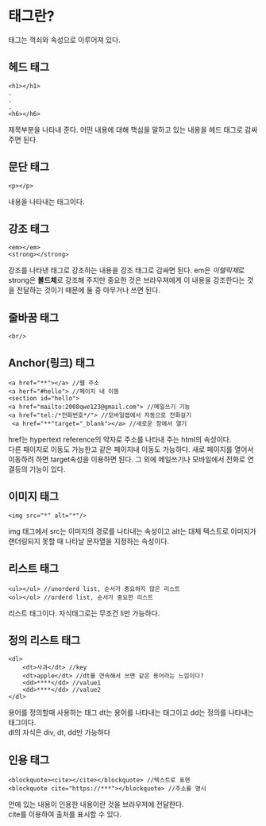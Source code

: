 # 태그란?
태그는 꺽쇠와 속성으로 이루어져 있다. 

## 헤드 태그 

    <h1></h1>
    .
    .
    .
    <h6></h6>   

제목부분을 나타내 준다. 
어떤 내용에 대해 핵심을 말하고 있는 내용을 헤드 태그로 감싸주면 된다. 

## 문단 태그

    <p></p>

 내용을 나타내는 태그이다.    


 ## 강조 태그

    <em></em>
    <strong></strong>

강조를 나타낸 태그로 강조하는 내용을 강조 태그로 감싸면 된다.
em은 <em>이텔릭체</em>로 strong은 <strong>볼드체</strong>로 강조해 주지만 중요한 것은 브라우져에게 이 내용을 강조한다는 것을 전달하는 것이기 때문에 둘 중 아무거나 쓰면 된다.    

## 줄바꿈 태그

    <br/> 


## Anchor(링크) 태그     

    <a href="**"></a> //웹 주소
    <a herf="#hello"> //페이지 내 이동
    <section id="hello">
    <a href="mailto:2008qwe123@gmail.com"> //메일쓰기 기능
    <a href="tel:/*전화번호*/"> //모바일앱에서 자동으로 전화걸기
     <a href="**"target="_blank"></a> //새로운 창에서 열기
    
href는 hypertext reference의 약자로 주소를 나타내 주는 html의 속성이다.    
다른 패이지로 이동도 가능한고 같은 페이지내 이동도 가능하다. 
새로 페이지를 열어서 이동하려 하면 target속성을 이용하면 된다.
그 외에 메일쓰기나 모바일에서 전화로 연결등의 기능이 있다.


## 이미지 태그

    <img src="*" alt="*"/>

img 태그에서 src는 이미지의 경로를 나타내는 속성이고 alt는 대체 텍스트로 이미지가 랜더링되지 못할 때 나타날 문자열을 지정하는 속성이다.    


## 리스트 태그

    <ul></ul> //unorderd list, 순서가 중요하지 않은 리스트
    <ol></ol> //orderd list, 순서가 중요한 리스트 

리스트 태그이다.  자식태그로는 무조건 li만 가능하다.     


## 정의 리스트 태그

    <dl>
        <dt>사과</dt> //key
        <dt>apple</dt> //dt를 연속해서 쓰면 같은 용어라는 느낌이다?
        <dd>****</dd> //value1
        <dd>****</dd> //value2
    </dl>

용어를 정의할때 사용하는 태그 
dt는 용어를 나타내는 태그이고 dd는 정의를 나타내는 태그이다.  
dl의 자식은 div, dt, dd만 가능하다  


## 인용 태그

    <blockquote><cite></cite></blockquote> //텍스트로 표현
    <blockquote cite="https://***"></blockquote> //주소를 명시 

 안에 있는 내용이 인용한 내용이란 것을 브라우저에 전달한다.   
 cite를 이용하여 출처를 표시할 수 있다.


 ##